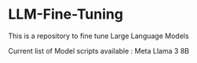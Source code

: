 # LLM-Fine-Tuning

This is a repository to fine tune Large Language Models

Current list of Model scripts available :
  Meta Llama 3 8B

